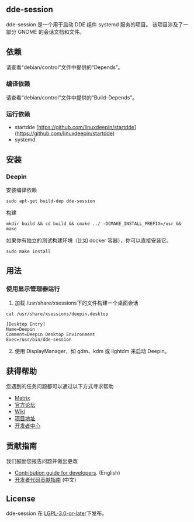 ## dde-session
dde-session 是一个用于启动 DDE 组件 systemd 服务的项目。
该项目涉及了一部分 GNOME 的会话文档和文件。

## 依赖
请查看“debian/control”文件中提供的“Depends”。

### 编译依赖
请查看“debian/control”文件中提供的“Build-Depends”。

### 运行依赖
- startdde [https://github.com/linuxdeepin/startdde] (https://github.com/linuxdeepin/startdde)
- systemd

## 安装

### Deepin

安装编译依赖

```shell
sudo apt-get build-dep dde-session
```

构建

```shell
mkdir build && cd build && cmake ../ -DCMAKE_INSTALL_PREFIX=/usr && make
```

如果你有独立的测试构建环境（比如 docker 容器），你可以直接安装它。

```shell
sudo make install
```

## 用法

### 使用显示管理器运行

1. 加载 /usr/share/xsessions下的文件构建一个桌面会话

```shell
cat /usr/share/xsessions/deepin.desktop
```

```text
[Desktop Entry]
Name=Deepin
Comment=Deepin Desktop Environment
Exec=/usr/bin/dde-session
```

2. 使用 DisplayManager，如 gdm、kdm 或 lightdm 来启动 Deepin。


## 获得帮助

您遇到的任务问题都可以通过以下方式寻求帮助

* [Matrix](https://matrix.to/#/#deepin-community:matrix.org)
* [官方论坛](https://bbs.deepin.org/)
* [Wiki](https://wiki.deepin.org/)
* [项目地址](https://github.com/linuxdeepin/dde-session)
* [开发者中心](https://github.com/linuxdeepin/developer-center/issues)

## 贡献指南

我们鼓励您报告问题并做出更改

* [Contribution guide for developers](https://github.com/linuxdeepin/developer-center/wiki/Contribution-Guidelines-for-Developers-en). (English)
* [开发者代码贡献指南](https://github.com/linuxdeepin/developer-center/wiki/Contribution-Guidelines-for-Developers) (中文)

## License

dde-session 在 [LGPL-3.0-or-later](LICENSE)下发布。
